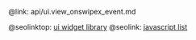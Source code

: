 @link: api/ui.view_onswipex_event.md

@seolinktop: [ui widget library](https://webix.com)
@seolink: [javascript list](https://webix.com/widget/list/)